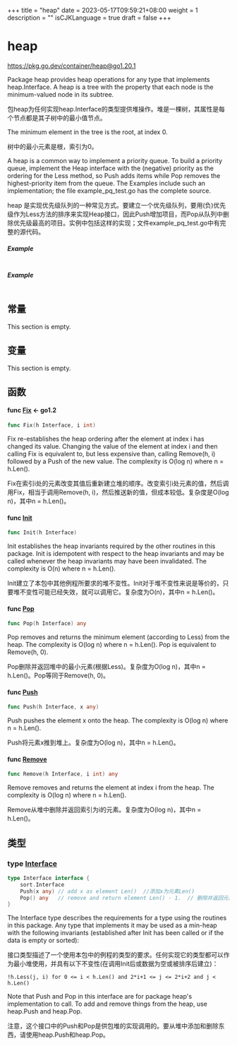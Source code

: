 +++
title = "heap"
date = 2023-05-17T09:59:21+08:00
weight = 1
description = ""
isCJKLanguage = true
draft = false
+++
# heap

https://pkg.go.dev/container/heap@go1.20.1



Package heap provides heap operations for any type that implements heap.Interface. A heap is a tree with the property that each node is the minimum-valued node in its subtree.

包heap为任何实现heap.Interface的类型提供堆操作。堆是一棵树，其属性是每个节点都是其子树中的最小值节点。

The minimum element in the tree is the root, at index 0.

树中的最小元素是根，索引为0。

A heap is a common way to implement a priority queue. To build a priority queue, implement the Heap interface with the (negative) priority as the ordering for the Less method, so Push adds items while Pop removes the highest-priority item from the queue. The Examples include such an implementation; the file example_pq_test.go has the complete source.

heap 是实现优先级队列的一种常见方式。要建立一个优先级队列，要用(负)优先级作为Less方法的排序来实现Heap接口，因此Push增加项目，而Pop从队列中删除优先级最高的项目。实例中包括这样的实现；文件example_pq_test.go中有完整的源代码。

##### Example
``` go 
```

##### Example
``` go 
```








## 常量 

This section is empty.

## 变量

This section is empty.

## 函数

#### func [Fix](https://cs.opensource.google/go/go/+/go1.20.1:src/container/heap/heap.go;l=83)  <- go1.2

``` go 
func Fix(h Interface, i int)
```

Fix re-establishes the heap ordering after the element at index i has changed its value. Changing the value of the element at index i and then calling Fix is equivalent to, but less expensive than, calling Remove(h, i) followed by a Push of the new value. The complexity is O(log n) where n = h.Len().

Fix在索引i处的元素改变其值后重新建立堆的顺序。改变索引i处元素的值，然后调用Fix，相当于调用Remove(h, i)，然后推送新的值，但成本较低。复杂度是O(log n)，其中n = h.Len()。

#### func [Init](https://cs.opensource.google/go/go/+/go1.20.1:src/container/heap/heap.go;l=41) 

``` go 
func Init(h Interface)
```

Init establishes the heap invariants required by the other routines in this package. Init is idempotent with respect to the heap invariants and may be called whenever the heap invariants may have been invalidated. The complexity is O(n) where n = h.Len().

Init建立了本包中其他例程所要求的堆不变性。Init对于堆不变性来说是等价的，只要堆不变性可能已经失效，就可以调用它。复杂度为O(n)，其中n = h.Len()。

#### func [Pop](https://cs.opensource.google/go/go/+/go1.20.1:src/container/heap/heap.go;l=59) 

``` go 
func Pop(h Interface) any
```

Pop removes and returns the minimum element (according to Less) from the heap. The complexity is O(log n) where n = h.Len(). Pop is equivalent to Remove(h, 0).

Pop删除并返回堆中的最小元素(根据Less)。复杂度为O(log n)，其中n = h.Len()。Pop等同于Remove(h, 0)。

#### func [Push](https://cs.opensource.google/go/go/+/go1.20.1:src/container/heap/heap.go;l=51) 

``` go 
func Push(h Interface, x any)
```

Push pushes the element x onto the heap. The complexity is O(log n) where n = h.Len().

Push将元素x推到堆上。复杂度为O(log n)，其中n = h.Len()。

#### func [Remove](https://cs.opensource.google/go/go/+/go1.20.1:src/container/heap/heap.go;l=68) 

``` go 
func Remove(h Interface, i int) any
```

Remove removes and returns the element at index i from the heap. The complexity is O(log n) where n = h.Len().

Remove从堆中删除并返回索引为i的元素。复杂度为O(log n)，其中n = h.Len()。

## 类型

### type [Interface](https://cs.opensource.google/go/go/+/go1.20.1:src/container/heap/heap.go;l=31) 

``` go 
type Interface interface {
	sort.Interface
	Push(x any) // add x as element Len()  //添加x为元素Len()
	Pop() any   // remove and return element Len() - 1.  // 删除并返回元素Len() - 1.
}
```

The Interface type describes the requirements for a type using the routines in this package. Any type that implements it may be used as a min-heap with the following invariants (established after Init has been called or if the data is empty or sorted):

接口类型描述了一个使用本包中的例程的类型的要求。任何实现它的类型都可以作为最小堆使用，并具有以下不变性(在调用Init后或数据为空或被排序后建立)：

```
!h.Less(j, i) for 0 <= i < h.Len() and 2*i+1 <= j <= 2*i+2 and j < h.Len()
```

Note that Push and Pop in this interface are for package heap's implementation to call. To add and remove things from the heap, use heap.Push and heap.Pop.

注意，这个接口中的Push和Pop是供包堆的实现调用的。要从堆中添加和删除东西，请使用heap.Push和heap.Pop。